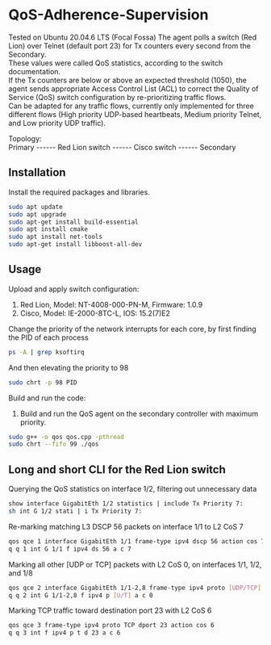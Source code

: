 # QoS-Adherence-Supervision
Tested on Ubuntu 20.04.6 LTS (Focal Fossa)
The agent polls a switch (Red Lion) over Telnet (default port 23) for Tx counters every second from the Secondary. \
These values were called QoS statistics, according to the switch documentation. \
If the Tx counters are below or above an expected threshold (1050), the agent sends appropriate Access Control List (ACL) to correct the Quality of Service (QoS) switch configuration by re-prioritizing traffic flows. \
Can be adapted for any traffic flows, currently only implemented for three different flows (High priority UDP-based heartbeats, Medium priority Telnet, and Low priority UDP traffic).

Topology: \
Primary ------ Red Lion switch ------ Cisco switch ------ Secondary

## Installation

Install the required packages and libraries. 
```bash
sudo apt update 
sudo apt upgrade
sudo apt-get install build-essential
sudo apt install cmake
sudo apt install net-tools
sudo apt-get install libboost-all-dev
```

## Usage
Upload and apply switch configuration: 
1. Red Lion, Model: NT-4008-000-PN-M, Firmware: 1.0.9
2. Cisco, Model: IE-2000-8TC-L, IOS: 15.2(7)E2

Change the priority of the network interrupts for each core, by first finding the PID of each process
```bash
ps -A | grep ksoftirq
```
And then elevating the priority to 98
```bash
sudo chrt -p 98 PID
```

Build and run the code:

1. Build and run the QoS agent on the secondary controller with maximum priority.
```bash
sudo g++ -o qos qos.cpp -pthread 
sudo chrt --fifo 99 ./qos
```

## Long and short CLI for the Red Lion switch
Querying the QoS statistics on interface 1/2, filtering out unnecessary data
```bash
show interface GigabitEth 1/2 statistics | include Tx Priority 7:
sh int G 1/2 stati | i Tx Priority 7:
```

Re-marking matching L3 DSCP 56 packets on interface 1/1 to L2 CoS 7
```bash
qos qce 1 interface GigabitEth 1/1 frame-type ipv4 dscp 56 action cos 7
q q 1 int G 1/1 f ipv4 ds 56 a c 7
```

Marking all other [UDP or TCP] packets with L2 CoS 0, on interfaces 1/1, 1/2, and 1/8
```bash
qos qce 2 interface GigabitEth 1/1-2,8 frame-type ipv4 proto [UDP/TCP] action cos 0
q q 2 int G 1/1-2,8 f ipv4 p [U/T] a c 0
```

Marking TCP traffic toward destination port 23 with L2 CoS 6
```bash
qos qce 3 frame-type ipv4 proto TCP dport 23 action cos 6
q q 3 int f ipv4 p t d 23 a c 6
```
